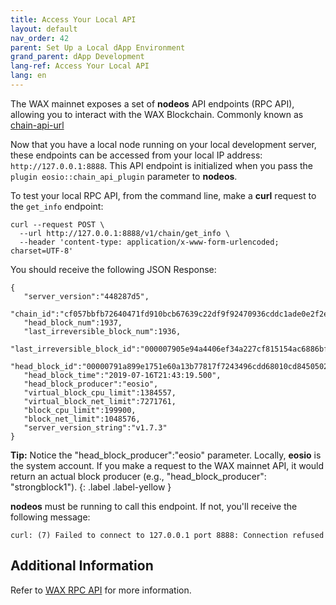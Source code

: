 ```yaml
---
title: Access Your Local API
layout: default
nav_order: 42
parent: Set Up a Local dApp Environment
grand_parent: dApp Development
lang-ref: Access Your Local API
lang: en
---
```


The WAX mainnet exposes a set of **nodeos** API endpoints (RPC API), allowing you to interact with the WAX Blockchain. Commonly known as [chain-api-url](/en/wax-infra/#public-and-free-api-service-providers)

Now that you have a local node running on your local development server, these endpoints can be accessed from your local IP address: `http://127.0.0.1:8888`. This API endpoint is initialized when you pass the `plugin eosio::chain_api_plugin` parameter to **nodeos**.

To test your local RPC API, from the command line, make a **curl** request to the `get_info` endpoint:

```
curl --request POST \
  --url http://127.0.0.1:8888/v1/chain/get_info \
  --header 'content-type: application/x-www-form-urlencoded; charset=UTF-8'
```

You should receive the following JSON Response:

```
{
   "server_version":"448287d5",
   "chain_id":"cf057bbfb72640471fd910bcb67639c22df9f92470936cddc1ade0e2f2e7dc4f",
   "head_block_num":1937,
   "last_irreversible_block_num":1936,
   "last_irreversible_block_id":"000007905e94a4406ef34a227cf815154ac6886bf54deaa2d35db606cb4b667d",
   "head_block_id":"00000791a899e1751e60a13b77817f7243496cdd68010cd84505023200fd9e8a",
   "head_block_time":"2019-07-16T21:43:19.500",
   "head_block_producer":"eosio",
   "virtual_block_cpu_limit":1384557,
   "virtual_block_net_limit":7271761,
   "block_cpu_limit":199900,
   "block_net_limit":1048576,
   "server_version_string":"v1.7.3"
}
```

<strong>Tip:</strong> Notice the "head_block_producer":"eosio" parameter. Locally, <strong>eosio</strong> is the system account. If you make a request to the WAX mainnet API, it would return an actual block producer (e.g., "head_block_producer": "strongblock1").
{: .label .label-yellow }

**nodeos** must be running to call this endpoint. If not, you'll receive the following message:

```
curl: (7) Failed to connect to 127.0.0.1 port 8888: Connection refused
```

## Additional Information

Refer to [WAX RPC API](/en/api-reference/rpc_api) for more information.
